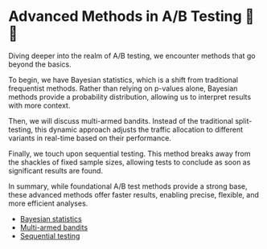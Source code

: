 # Advanced Methods in A/B Testing 🌌🚀

Diving deeper into the realm of A/B testing, we encounter methods that go beyond the basics.

To begin, we have Bayesian statistics, which is a shift from traditional frequentist methods. Rather than relying on p-values alone, Bayesian methods provide a probability distribution, allowing us to interpret results with more context. 

Then, we will discuss multi-armed bandits. Instead of the traditional split-testing, this dynamic approach adjusts the traffic allocation to different variants in real-time based on their performance. 

Finally, we touch upon sequential testing. This method breaks away from the shackles of fixed sample sizes, allowing tests to conclude as soon as significant results are found.

In summary, while foundational A/B test methods provide a strong base, these advanced methods offer faster results, enabling precise, flexible, and more efficient analyses. 

- [Bayesian statistics](01_bayesian_statistics.md)
- [Multi-armed bandits](02_multi-armed_bandits.md)
- [Sequential testing](03_sequential_testing.md)